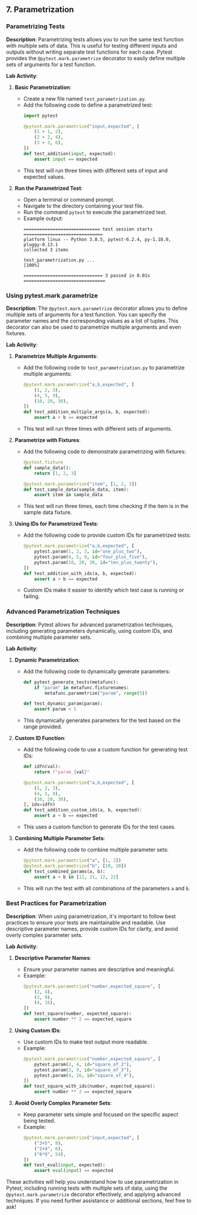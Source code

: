 ## 7. Parametrization

### Parametrizing Tests
**Description**: Parametrizing tests allows you to run the same test function with multiple sets of data. This is useful for testing different inputs and outputs without writing separate test functions for each case. Pytest provides the `@pytest.mark.parametrize` decorator to easily define multiple sets of arguments for a test function.

**Lab Activity**:
1. **Basic Parametrization**:
   - Create a new file named `test_parametrization.py`.
   - Add the following code to define a parametrized test:
     ```python
     import pytest

     @pytest.mark.parametrize("input,expected", [
         (1 + 1, 2),
         (2 + 2, 4),
         (3 + 3, 6),
     ])
     def test_addition(input, expected):
         assert input == expected
     ```
   - This test will run three times with different sets of input and expected values.

2. **Run the Parametrized Test**:
   - Open a terminal or command prompt.
   - Navigate to the directory containing your test file.
   - Run the command `pytest` to execute the parametrized test.
   - Example output:
     ```
     ============================= test session starts ==============================
     platform linux -- Python 3.8.5, pytest-6.2.4, py-1.10.0, pluggy-0.13.1
     collected 3 items

     test_parametrization.py ...                                             [100%]

     ============================== 3 passed in 0.01s ===============================
     ```

### Using pytest.mark.parametrize
**Description**: The `@pytest.mark.parametrize` decorator allows you to define multiple sets of arguments for a test function. You can specify the parameter names and the corresponding values as a list of tuples. This decorator can also be used to parametrize multiple arguments and even fixtures.

**Lab Activity**:
1. **Parametrize Multiple Arguments**:
   - Add the following code to `test_parametrization.py` to parametrize multiple arguments:
     ```python
     @pytest.mark.parametrize("a,b,expected", [
         (1, 2, 3),
         (4, 5, 9),
         (10, 20, 30),
     ])
     def test_addition_multiple_args(a, b, expected):
         assert a + b == expected
     ```
   - This test will run three times with different sets of arguments.

2. **Parametrize with Fixtures**:
   - Add the following code to demonstrate parametrizing with fixtures:
     ```python
     @pytest.fixture
     def sample_data():
         return [1, 2, 3]

     @pytest.mark.parametrize("item", [1, 2, 3])
     def test_sample_data(sample_data, item):
         assert item in sample_data
     ```
   - This test will run three times, each time checking if the item is in the sample data fixture.

3. **Using IDs for Parametrized Tests**:
   - Add the following code to provide custom IDs for parametrized tests:
     ```python
     @pytest.mark.parametrize("a,b,expected", [
         pytest.param(1, 2, 3, id="one_plus_two"),
         pytest.param(4, 5, 9, id="four_plus_five"),
         pytest.param(10, 20, 30, id="ten_plus_twenty"),
     ])
     def test_addition_with_ids(a, b, expected):
         assert a + b == expected
     ```
   - Custom IDs make it easier to identify which test case is running or failing.

### Advanced Parametrization Techniques
**Description**: Pytest allows for advanced parametrization techniques, including generating parameters dynamically, using custom IDs, and combining multiple parameter sets.

**Lab Activity**:
1. **Dynamic Parametrization**:
   - Add the following code to dynamically generate parameters:
     ```python
     def pytest_generate_tests(metafunc):
         if "param" in metafunc.fixturenames:
             metafunc.parametrize("param", range(5))

     def test_dynamic_param(param):
         assert param < 5
     ```
   - This dynamically generates parameters for the test based on the range provided.

2. **Custom ID Function**:
   - Add the following code to use a custom function for generating test IDs:
     ```python
     def idfn(val):
         return f"param_{val}"

     @pytest.mark.parametrize("a,b,expected", [
         (1, 2, 3),
         (4, 5, 9),
         (10, 20, 30),
     ], ids=idfn)
     def test_addition_custom_ids(a, b, expected):
         assert a + b == expected
     ```
   - This uses a custom function to generate IDs for the test cases.

3. **Combining Multiple Parameter Sets**:
   - Add the following code to combine multiple parameter sets:
     ```python
     @pytest.mark.parametrize("a", [1, 2])
     @pytest.mark.parametrize("b", [10, 20])
     def test_combined_params(a, b):
         assert a + b in [11, 21, 12, 22]
     ```
   - This will run the test with all combinations of the parameters `a` and `b`.

### Best Practices for Parametrization
**Description**: When using parametrization, it's important to follow best practices to ensure your tests are maintainable and readable. Use descriptive parameter names, provide custom IDs for clarity, and avoid overly complex parameter sets.

**Lab Activity**:
1. **Descriptive Parameter Names**:
   - Ensure your parameter names are descriptive and meaningful.
   - Example:
     ```python
     @pytest.mark.parametrize("number,expected_square", [
         (2, 4),
         (3, 9),
         (4, 16),
     ])
     def test_square(number, expected_square):
         assert number ** 2 == expected_square
     ```

2. **Using Custom IDs**:
   - Use custom IDs to make test output more readable.
   - Example:
     ```python
     @pytest.mark.parametrize("number,expected_square", [
         pytest.param(2, 4, id="square_of_2"),
         pytest.param(3, 9, id="square_of_3"),
         pytest.param(4, 16, id="square_of_4"),
     ])
     def test_square_with_ids(number, expected_square):
         assert number ** 2 == expected_square
     ```

3. **Avoid Overly Complex Parameter Sets**:
   - Keep parameter sets simple and focused on the specific aspect being tested.
   - Example:
     ```python
     @pytest.mark.parametrize("input,expected", [
         ("3+5", 8),
         ("2+4", 6),
         ("6*9", 54),
     ])
     def test_eval(input, expected):
         assert eval(input) == expected
     ```

These activities will help you understand how to use parametrization in Pytest, including running tests with multiple sets of data, using the `@pytest.mark.parametrize` decorator effectively, and applying advanced techniques. If you need further assistance or additional sections, feel free to ask!
